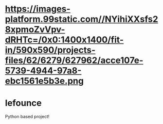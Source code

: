 # https://images-platform.99static.com//NYihiXXsfs28xpmoZvVpv-dRHTc=/0x0:1400x1400/fit-in/590x590/projects-files/62/6279/627962/acce107e-5739-4944-97a8-ebc1561e5b3e.png
# lefounce
Python based project!
